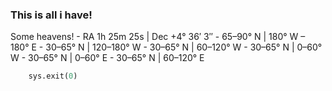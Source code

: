 ### This is all i have!

<body>
Some heavens!
    - RA 1h 25m 25s | Dec +4° 36′ 3″
    - 65–90° N | 180° W – 180° E
    - 30–65° N | 120–180° W
    - 30–65° N | 60–120° W
    - 30–65° N | 0–60° W
    - 30–65° N | 0–60° E
    - 30–65° N | 60–120° E

</body>

```python
    sys.exit(0)
```
